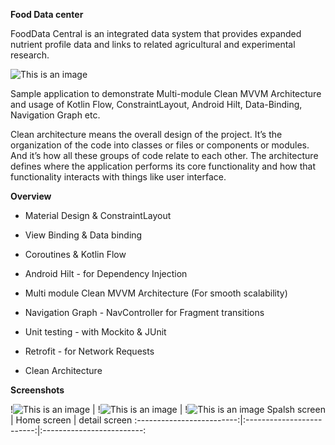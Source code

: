 **Food Data center**

FoodData Central is an integrated data system that provides expanded nutrient profile data and links to related agricultural and experimental research.


![This is an image](https://github.com/samadnk00/Food-Data-Central/blob/master/fdcentral-ui/src/main/ic_launcher-playstore.png)

Sample application to demonstrate Multi-module Clean MVVM Architecture and usage of Kotlin Flow, ConstraintLayout, Android Hilt, Data-Binding, Navigation Graph etc.

Clean architecture means the overall design of the project. It’s the organization of the code into classes or files or components or modules. And it’s how all these groups of code relate to each other. The architecture defines where the application performs its core functionality and how that functionality interacts with things like user interface.

**Overview**


- Material Design & ConstraintLayout
* View Binding & Data binding
+ Coroutines & Kotlin Flow
- Android Hilt - for Dependency Injection
* Multi module Clean MVVM Architecture (For smooth scalability)
+ Navigation Graph - NavController for Fragment transitions
- Unit testing - with Mockito & JUnit
* Retrofit - for Network Requests
+ Clean Architecture 

**Screenshots**

!![This is an image](https://github.com/samadnk00/Food-Data-Central/blob/master/screenshots/Screenshot_1.jpg)  |  !![This is an image](https://github.com/samadnk00/Food-Data-Central/blob/master/screenshots/Screenshot_2.jpg) | !![This is an image](https://github.com/samadnk00/Food-Data-Central/blob/master/screenshots/Screenshot_3.jpg) 
Spalsh screen             |  Home screen          |  detail screen
:-------------------------:|:-------------------------:|:-------------------------:
